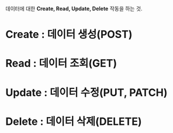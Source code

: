 데이터에 대한 **Create, Read, Update, Delete** 작동을 하는 것.

# Create : 데이터 생성(POST)  
# Read : 데이터 조회(GET)  
# Update : 데이터 수정(PUT, PATCH)  
# Delete : 데이터 삭제(DELETE)